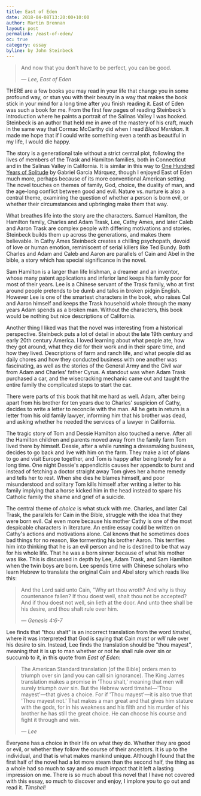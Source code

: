 ```yaml
---
title: East of Eden
date: 2018-04-08T13:20:00+10:00
author: Martin Brennan
layout: post
permalink: /east-of-eden/
oc: true
category: essay
byline: by John Steinbeck
---
```


<blockquote class="hero">
    <p>And now that you don't have to be perfect, you can be good.</p>
    <cite>— Lee, East of Eden</cite>
</blockquote>

<span class="first-letter">T</span>HERE are a few books you may read in your life that change you in some profound way, or stun you with their beauty in a way that makes the book stick in your mind for a long time after you finish reading it. East of Eden was such a book for me. From the first few pages of reading Steinbeck's introduction where he paints a portrait of the Salinas Valley I was hooked. Steinbeck is an author that held me in awe of the mastery of his craft, much in the same way that Cormac McCarthy did when I read _Blood Meridian_. It made me hope that if I could write something even a tenth as beautiful in my life, I would die happy.

<!--more-->

The story is a generational tale without a strict central plot, following the lives of members of the Trask and Hamilton families, both in Connecticut and in the Salinas Valley in California. It is similar in this way to [One Hundred Years of Solitude](/one-hundred-years-of-solitude/) by Gabriel Garcia Márquez, though I enjoyed East of Eden much more, perhaps because of its more conventional American setting. The novel touches on themes of family, God, choice, the duality of man, and the age-long conflict between good and evil. Nature vs. nurture is also a central theme, examining the question of whether a person is born evil, or whether their circumstances and upbringing make them that way.

What breathes life into the story are the characters. Samuel Hamilton, the Hamilton family, Charles and Adam Trask, Lee, Cathy Ames, and later Caleb and Aaron Trask are complex people with differing motivations and stories. Steinbeck builds them up across the generations, and makes them believable. In Cathy Ames Steinbeck creates a chilling psychopath, devoid of love or human emotion, reminiscent of serial killers like Ted Bundy. Both Charles and Adam and Caleb and Aaron are parallels of Cain and Abel in the bible, a story which has special significance in the novel.

Sam Hamilton is a larger than life Irishman, a dreamer and an inventor, whose many patent applications and inferior land keeps his family poor for most of their years. Lee is a Chinese servant of the Trask family, who at first around people pretends to be dumb and talks in broken pidgin English. However Lee is one of the smartest characters in the book, who raises Cal and Aaron himself and keeps the Trask household whole through the many years Adam spends as a broken man. Without the characters, this book would be nothing but nice descriptions of California.

Another thing I liked was that the novel was interesting from a historical perspective. Steinbeck puts a lot of detail in about the late 19th century and early 20th century America. I loved learning about what people ate, how they got around, what they did for their work and in their spare time, and how they lived. Descriptions of farm and ranch life, and what people did as daily chores and how they conducted business with one another was fascinating, as well as the stories of the General Army and the Civil war from Adam and Charles' father Cyrus. A standout was when Adam Trask purchased a car, and the wisecracking mechanic came out and taught the entire family the complicated steps to start the car.

There were parts of this book that hit me hard as well. Adam, after being apart from his brother for ten years due to Charles' suspicion of Cathy, decides to write a letter to reconcile with the man. All he gets in return is a letter from his old family lawyer, informing him that his brother was dead, and asking whether he needed the services of a lawyer in California.

The tragic story of Tom and Dessie Hamilton also touched a nerve. After all the Hamilton children and parents moved away from the family farm Tom lived there by himself. Dessie, after a while running a dressmaking business, decides to go back and live with him on the farm. They make a lot of plans to go and visit Europe together, and Tom is happy after being lonely for a long time. One night Dessie's appendicitis causes her appendix to burst and instead of fetching a doctor straight away Tom gives her a home remedy and tells her to rest. When she dies he blames himself, and poor misunderstood and solitary Tom kills himself after writing a letter to his family implying that a horse kicked him in the head instead to spare his Catholic family the shame and grief of a suicide.

The central theme of _choice_ is what stuck with me. Charles, and later Cal Trask, the parallels for Cain in the Bible, struggle with the idea that they were born evil. Cal even more because his mother Cathy is one of the most despicable characters in literature. An entire essay could be written on Cathy's actions and motivations alone. Cal knows that he sometimes does bad things for no reason, like tormenting his brother Aaron. This terrifies him into thinking that he is an evil person and he is destined to be that way for his whole life. That he was a born sinner because of what his mother was like. This is discussed in depth by Lee, Adam Trask, and Sam Hamilton when the twin boys are born. Lee spends time with Chinese scholars who learn Hebrew to translate the original Cain and Abel story which reads like this:

<blockquote><p>And the Lord said unto Cain, "Why art thou wroth? And why is they countenance fallen? If thou doest well, shalt thou not be accepted? And if thou doest not well, sin lieth at the door. And unto thee shall be his desire, and thou shalt rule over him.</p><cite>— Genesis 4:6-7</cite></blockquote>

Lee finds that "thou shalt" is an incorrect translation from the word _timshel_, where it was interpreted that God is saying that Cain _must_ or _will_ rule over his desire to sin. Instead, Lee finds the translation should be "thou mayest", meaning that it is up to man whether or not he shall rule over sin or succumb to it, in this quote from _East of Eden_:

<blockquote><p>The American Standard translation [of the Bible] orders men to triumph over sin (and you can call sin ignorance). The King James translation makes a promise in 'Thou shalt,' meaning that men will surely triumph over sin. But the Hebrew word timshel—'Thou mayest'—that gives a choice. For if 'Thou mayest'—it is also true that 'Thou mayest not.' That makes a man great and that gives him stature with the gods, for in his weakness and his filth and his murder of his brother he has still the great choice. He can choose his course and fight it through and win.</p><cite>— Lee</cite></blockquote>

Everyone has a choice in their life on what they do. Whether they are good or evil, or whether they follow the course of their ancestors. It is up to the individual, and that is what makes mankind unique. Although I found that the first half of the novel had a lot more steam than the second half, the thing as a whole had so much to say and so much impact that it left a lasting impression on me. There is so much about this novel that I have not covered with this essay, so much to discover and enjoy, I implore you to go out and read it. _Timshel_!